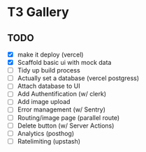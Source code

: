 # T3 Gallery

## TODO

- [x] make it deploy (vercel)
- [x] Scaffold basic ui with mock data
- [ ] Tidy up build process
- [ ] Actually set a database (vercel postgress)
- [ ] Attach database to UI
- [ ] Add Authentification (w/ clerk)
- [ ] Add image upload
- [ ] Error management (w/ Sentry)
- [ ] Routing/image page (parallel route)
- [ ] Delete button (w/ Server Actions)
- [ ] Analytics (posthog)
- [ ] Ratelimiting (upstash)
